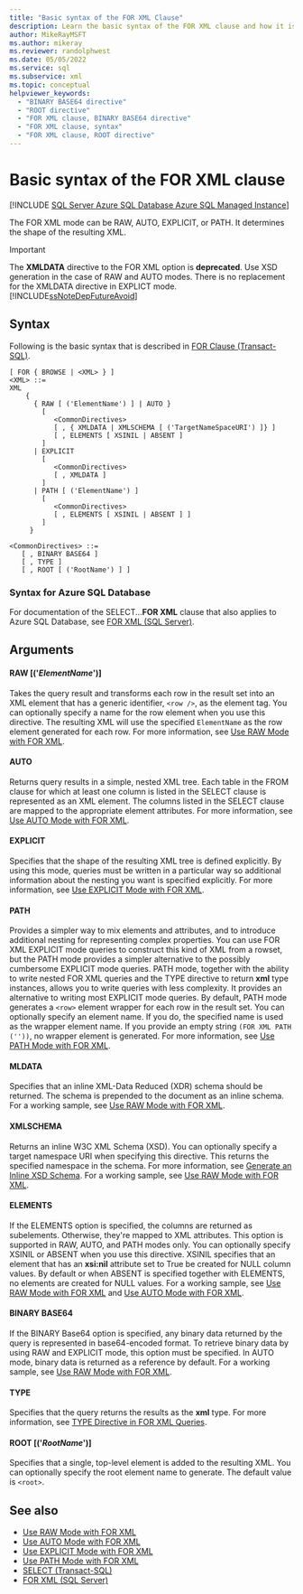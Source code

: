 ```yaml
---
title: "Basic syntax of the FOR XML Clause"
description: Learn the basic syntax of the FOR XML clause and how it is used to determine the shape of XML resulting from a SQL query.
author: MikeRayMSFT
ms.author: mikeray
ms.reviewer: randolphwest
ms.date: 05/05/2022
ms.service: sql
ms.subservice: xml
ms.topic: conceptual
helpviewer_keywords:
  - "BINARY BASE64 directive"
  - "ROOT directive"
  - "FOR XML clause, BINARY BASE64 directive"
  - "FOR XML clause, syntax"
  - "FOR XML clause, ROOT directive"
---
```

# Basic syntax of the FOR XML clause

[!INCLUDE [SQL Server Azure SQL Database Azure SQL Managed Instance](../../includes/applies-to-version/sql-asdb-asdbmi.md)]

The FOR XML mode can be RAW, AUTO, EXPLICIT, or PATH. It determines the shape of the resulting XML.

> [!IMPORTANT]
> The **XMLDATA** directive to the FOR XML option is **deprecated**. Use XSD generation in the case of RAW and AUTO modes. There is no replacement for the XMLDATA directive in EXPLICT mode. [!INCLUDE[ssNoteDepFutureAvoid](../../includes/ssnotedepfutureavoid-md.md)]

## Syntax

Following is the basic syntax that is described in [FOR Clause (Transact-SQL)](../../t-sql/queries/select-for-clause-transact-sql.md).

```syntaxsql
[ FOR { BROWSE | <XML> } ]
<XML> ::=
XML
    {
      { RAW [ ('ElementName') ] | AUTO }
        [
           <CommonDirectives>
           [ , { XMLDATA | XMLSCHEMA [ ('TargetNameSpaceURI') ]} ]
           [ , ELEMENTS [ XSINIL | ABSENT ]
        ]
      | EXPLICIT
        [
           <CommonDirectives>
           [ , XMLDATA ]
        ]
      | PATH [ ('ElementName') ]
        [
           <CommonDirectives>
           [ , ELEMENTS [ XSINIL | ABSENT ] ]
        ]
     }

<CommonDirectives> ::=
   [ , BINARY BASE64 ]
   [ , TYPE ]
   [ , ROOT [ ('RootName') ] ]
```

### Syntax for Azure SQL Database

For documentation of the SELECT...**FOR XML** clause that also applies to Azure SQL Database, see [FOR XML (SQL Server)](../../relational-databases/xml/for-xml-sql-server.md).

## Arguments

#### RAW [('*ElementName*')]

Takes the query result and transforms each row in the result set into an XML element that has a generic identifier, `<row />`, as the element tag. You can optionally specify a name for the row element when you use this directive. The resulting XML will use the specified `ElementName` as the row element generated for each row. For more information, see [Use RAW Mode with FOR XML](../../relational-databases/xml/use-raw-mode-with-for-xml.md).

#### AUTO

Returns query results in a simple, nested XML tree. Each table in the FROM clause for which at least one column is listed in the SELECT clause is represented as an XML element. The columns listed in the SELECT clause are mapped to the appropriate element attributes. For more information, see [Use AUTO Mode with FOR XML](../../relational-databases/xml/use-auto-mode-with-for-xml.md).

#### EXPLICIT

Specifies that the shape of the resulting XML tree is defined explicitly. By using this mode, queries must be written in a particular way so additional information about the nesting you want is specified explicitly. For more information, see [Use EXPLICIT Mode with FOR XML](../../relational-databases/xml/use-explicit-mode-with-for-xml.md).

#### PATH

Provides a simpler way to mix elements and attributes, and to introduce additional nesting for representing complex properties. You can use FOR XML EXPLICIT mode queries to construct this kind of XML from a rowset, but the PATH mode provides a simpler alternative to the possibly cumbersome EXPLICIT mode queries. PATH mode, together with the ability to write nested FOR XML queries and the TYPE directive to return **xml** type instances, allows you to write queries with less complexity. It provides an alternative to writing most EXPLICIT mode queries. By default, PATH mode generates a `<row>` element wrapper for each row in the result set. You can optionally specify an element name. If you do, the specified name is used as the wrapper element name. If you provide an empty string `(FOR XML PATH (''))`, no wrapper element is generated. For more information, see [Use PATH Mode with FOR XML](../../relational-databases/xml/use-path-mode-with-for-xml.md).

#### MLDATA

Specifies that an inline XML-Data Reduced (XDR) schema should be returned. The schema is prepended to the document as an inline schema. For a working sample, see [Use RAW Mode with FOR XML](../../relational-databases/xml/use-raw-mode-with-for-xml.md).

#### XMLSCHEMA

Returns an inline W3C XML Schema (XSD). You can optionally specify a target namespace URI when specifying this directive. This returns the specified namespace in the schema. For more information, see [Generate an Inline XSD Schema](../../relational-databases/xml/generate-an-inline-xsd-schema.md). For a working sample, see [Use RAW Mode with FOR XML](../../relational-databases/xml/use-raw-mode-with-for-xml.md).

#### ELEMENTS

If the ELEMENTS option is specified, the columns are returned as subelements. Otherwise, they're mapped to XML attributes. This option is supported in RAW, AUTO, and PATH modes only. You can optionally specify XSINIL or ABSENT when you use this directive. XSINIL specifies that an element that has an **xsi:nil** attribute set to True be created for NULL column values. By default or when ABSENT is specified together with ELEMENTS, no elements are created for NULL values. For a working sample, see [Use RAW Mode with FOR XML](../../relational-databases/xml/use-raw-mode-with-for-xml.md) and [Use AUTO Mode with FOR XML](../../relational-databases/xml/use-auto-mode-with-for-xml.md).

#### BINARY BASE64

If the BINARY Base64 option is specified, any binary data returned by the query is represented in base64-encoded format. To retrieve binary data by using RAW and EXPLICIT mode, this option must be specified. In AUTO mode, binary data is returned as a reference by default. For a working sample, see [Use RAW Mode with FOR XML](../../relational-databases/xml/use-raw-mode-with-for-xml.md).

#### TYPE

Specifies that the query returns the results as the **xml** type. For more information, see [TYPE Directive in FOR XML Queries](../../relational-databases/xml/type-directive-in-for-xml-queries.md).

#### ROOT [('*RootName*')]

Specifies that a single, top-level element is added to the resulting XML. You can optionally specify the root element name to generate. The default value is `<root>`.

## See also

- [Use RAW Mode with FOR XML](../../relational-databases/xml/use-raw-mode-with-for-xml.md)
- [Use AUTO Mode with FOR XML](../../relational-databases/xml/use-auto-mode-with-for-xml.md)
- [Use EXPLICIT Mode with FOR XML](../../relational-databases/xml/use-explicit-mode-with-for-xml.md)
- [Use PATH Mode with FOR XML](../../relational-databases/xml/use-path-mode-with-for-xml.md)
- [SELECT &#40;Transact-SQL&#41;](../../t-sql/queries/select-transact-sql.md)
- [FOR XML &#40;SQL Server&#41;](../../relational-databases/xml/for-xml-sql-server.md)
